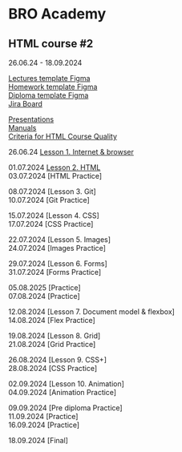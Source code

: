 # BRO Academy 

## HTML course #2

26.06.24 - 18.09.2024

[Lectures template Figma](https://www.figma.com/design/IJ25mXARReFKZYhjvLqP0n/Pharmify-Theme-Package?node-id=0-1&t=tfmS8RhTBMcyubRQ-0) <br />
[Homework template Figma](https://www.figma.com/design/jqIedRSOsKC20T9QeDDNdL/BinaBox-UI-KIT?m=auto&t=i6erh0Dx5FtN5UNo-6) <br />
[Diploma template Figma](https://www.figma.com/design/FMqeul3iRdASufNkPHMKgm/PixMart---Digital-Products-E-Commerce-Website-UI-Figma?node-id=5-55&t=GhklFC9z7NjpzBTZ-0)  <br />
[Jira Board](https://bro-academy.atlassian.net/jira/core/projects/BAHC2/board) <br />
<!-- [Criterias](criteria.md) -->

[Presentations](presentations) <br />
[Manuals](manuals)  <br />
[Criteria for HTML Course Quality](criteria.md)  <br />

26.06.24 [Lesson 1. Internet & browser](lesson-1.md)  <br />
  
01.07.2024 [Lesson 2. HTML](lesson-2.md) <br />
03.07.2024 [HTML Practice] <br />
  
08.07.2024 [Lesson 3. Git]  <br />
10.07.2024 [Git Practice] <br />
<!-- (lesson-3.md)  -->
15.07.2024 [Lesson 4. CSS]<br />
17.07.2024 [CSS Practice]<br />
<!-- (lesson-4.md) -->
22.07.2024 [Lesson 5. Images]  <br />
24.07.2024 [Images Practice]  <br />
<!-- (lesson-5.md)  -->
29.07.2024 [Lesson 6. Forms] <br />
31.07.2024 [Forms Practice]  <br />
<!-- (lesson-6.md)  -->
05.08.2025 [Practice]  <br />
07.08.2024 [Practice] <br />
 
12.08.2024 [Lesson 7. Document model & flexbox]<br />
14.08.2024 [Flex Practice]<br />
<!-- (lesson-7.md) -->
19.08.2024 [Lesson 8. Grid]<br />
21.08.2024 [Grid Practice] <br />
<!-- (lesson-8.md)  -->
26.08.2024 [Lesson 9. CSS+]  <br />
28.08.2024 [CSS Practice]  <br />
<!-- (lesson-9.md)  -->
02.09.2024 [Lesson 10. Animation]<br />
04.09.2024 [Animation Practice]<br />
<!-- (lesson-10.md)  -->
09.09.2024 [Pre diploma Practice]<br />
11.09.2024 [Practice] <br />
16.09.2024 [Practice]<br />
<!-- (pre-final-practise.md) -->
18.09.2024 [Final]<br />
<!-- (final.md)  -->
